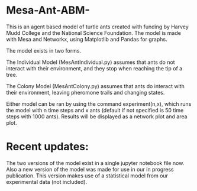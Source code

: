 # Mesa-Ant-ABM-
This is an agent based model of turtle ants created with funding by Harvey Mudd College and the National Science Foundation. The model is made with Mesa and Networkx, using Matplotlib and Pandas for graphs.

The model exists in two forms. 

The Individual Model (MesAntIndividual.py) assumes that ants do not interact with their environment, and they stop when reaching the tip of a tree.

The Colony Model (MesAntColony.py) assumes that ants do interact with their environment, leaving pheromone trails and changing states.

Either model can be ran by using the command experiment(n,x), which runs the model with n time steps and x ants (default if not specified is 50 time steps with 1000 ants). Results will be displayed as a network plot and area plot.

# Recent updates:

The two versions of the model exist in a single jupyter notebook file now. Also a new version of the model was made for use in our in progress publication. This version makes use of a statistical model from our experimental data (not included).


